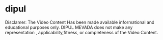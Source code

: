 # dipul
Disclamer: The Video Content Has been made available informational and educational purposes only. DIPUL MEVADA does not make any representation , applicability,fitness, or completeness of the Video Content.
